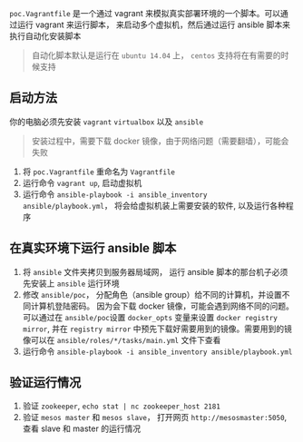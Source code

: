 
`poc.Vagrantfile` 是一个通过 vagrant 来模拟真实部署环境的一个脚本。可以通过运行 vagrant 来运行脚本，
来启动多个虚拟机，然后通过运行 ansible 脚本来执行自动化安装脚本

> 自动化脚本默认是运行在 `ubuntu 14.04` 上， `centos` 支持将在有需要的时候支持

## 启动方法

你的电脑必须先安装 `vagrant` `virtualbox` 以及 `ansible`

> 安装过程中，需要下载 docker 镜像，由于网络问题（需要翻墙），可能会失败

1. 将 `poc.Vagrantfile` 重命名为 `Vagrantfile`
2. 运行命令 `vagrant up`, 启动虚拟机
3. 运行命令 `ansible-playbook -i ansible_inventory ansible/playbook.yml`，
将会给虚拟机装上需要安装的软件, 以及运行各种程序


## 在真实环境下运行 ansible 脚本

1. 将 `ansible` 文件夹拷贝到服务器局域网， 运行 ansible 脚本的那台机子必须先安装上 `ansible` 运行环境
2. 修改 `ansible/poc`， 分配角色（ansible group）给不同的计算机，并设置不同计算机登陆密码。
因为会下载 docker 镜像，可能会遇到网络不同的问题。可以通过在 `ansible/poc`设置 `docker_opts` 变量来设置 `docker registry mirror`,
并在 `registry mirror` 中预先下载好需要用到的镜像。需要用到的镜像可以在 `ansible/roles/*/tasks/main.yml` 文件下查看
3. 运行命令 `ansible-playbook -i ansible_inventory ansible/playbook.yml`


## 验证运行情况 ##

1. 验证 `zookeeper`, `echo stat | nc zookeeper_host 2181`
2. 验证 `mesos master` 和 `mesos slave`， 打开网页 `http://mesosmaster:5050`, 查看 slave 和 master 的运行情况
